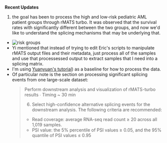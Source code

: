**Recent Updates**
1. the goal has been to process the high and low-risk pediatric AML patient groups through rMATS turbo. It was observed that the survival rates with significantly different between the two groups, and now we'd like to understand the splicing mechanisms that may be underlying that.  
- ![risk groups ](https://user-images.githubusercontent.com/54278292/183485956-af166624-72fc-4932-8128-1d51bb3f8055.jpg)
- Yi mentioned that instead of trying to edit Eric's scripts to manipulate rMATS output files and their metadata, just process all of the samples and use that processessed output to extract samples that I need into a splicing matrix. 
- I'm using [Yuanyuan's tutorial](https://github.com/Xinglab/rmats-turbo-tutorial)) as a baseline for how to process the data. 
- Of particular note is the section on processing significant splicing events from one large-scale dataset: 
    > Perform downstream analysis and visualization of rMATS-turbo results ∙ Timing ~ 30 min
    > 
    > 6. Select high-confidence alternative splicing events for the downstream analysis. The following criteria are recommended:
    > - Read coverage: average RNA-seq read count ≥ 20 across all 1,019 samples.
    > - PSI value: the 5% percentile of PSI values ≥ 0.05, and the 95% quantile of PSI values ≤ 0.95

